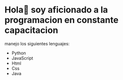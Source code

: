 # Hola👋 soy aficionado a la programacion en constante capacitacion

manejo los siguientes lenguajes:
- Python
- JavaScript
- Html
- Css
- Java

